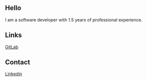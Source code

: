 ## Hello

I am a software developer with 1.5 years of professional experience.

## Links

[GitLab](https://gitlab.com/karmek-k)

## Contact

[Linkedin](https://www.linkedin.com/in/bartosz-glen/)
